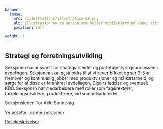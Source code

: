 ```yaml
---
banner:
  image:
    src: /illustrations/illustration-09.png
    alt: Illustrasjon av en person som holder mobilskjerm på kneet sitt
    position: left

weight: 1
---
```


## Strategi og forretningsutvikling

Seksjonen har ansvaret for strategiarbeidet og porteføljestyringsprosessen i avdelingen. 
Seksjonen skal også bidra til at vi hever blikket og ser 3-5 år fremover og kontinuerlig jobber med produktvisjoner og målkartarbeid, og sørge for at disse er forankret i avdelingen, Digdirs ledelse og eventuelt KDD. Seksjonen har medarbeidere med roller som fagdirektører, forretningsutviklere, produkteiere, virksomhetsarkitekter.

Seksjonsleder: Tor Arild Sunnevåg

[Se ansatte i denne seksjonen](https://digdir.sharepoint.com/SitePages/Brukeropple.aspx)

[Rollebeskrivelser](https://digdir.sharepoint.com/:f:/r/sites/DigdirDGT/Delte%20dokumenter/Rollebeskrivelser,%20nye,%20Arbeidsomr%C3%A5de/Rollebeskrivelser%20BOD?csf=1&web=1&e=1ITt9x)
